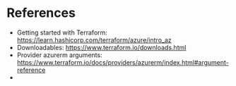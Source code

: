 # References

* Getting started with Terraform: https://learn.hashicorp.com/terraform/azure/intro_az
* Downloadables: https://www.terraform.io/downloads.html
* Provider azurerm arguments: https://www.terraform.io/docs/providers/azurerm/index.html#argument-reference
* 
